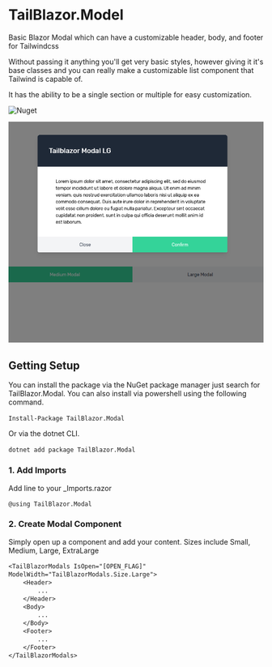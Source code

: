 # TailBlazor.Model
Basic Blazor Modal which can have a customizable header, body, and footer for Tailwindcss

Without passing it anything you'll get very basic styles, however giving it it's base classes and you can really make a customizable list component that Tailwind is capable of.

It has the ability to be a single section or multiple for easy customization.

![Nuget](https://img.shields.io/nuget/v/TailBlazor.Modal.svg)

![Demo](screenshot.png)

## Getting Setup

You can install the package via the NuGet package manager just search for TailBlazor.Modal. You can also install via powershell using the following command.

`Install-Package TailBlazor.Modal`

Or via the dotnet CLI.

`dotnet add package TailBlazor.Modal`

### 1. Add Imports

Add line to your \_Imports.razor

```
@using TailBlazor.Modal
```

### 2. Create Modal Component

Simply open up a component and add your content. Sizes include Small, Medium, Large, ExtraLarge

```
<TailBlazorModals IsOpen="[OPEN_FLAG]" ModelWidth="TailBlazorModals.Size.Large">
    <Header>
        ...
    </Header>
    <Body>
        ...
    </Body>
    <Footer>
        ...
    </Footer>
</TailBlazorModals>

```